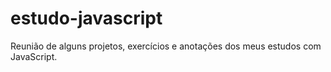 # estudo-javascript
Reunião de alguns projetos, exercícios e anotações dos meus estudos com JavaScript.

